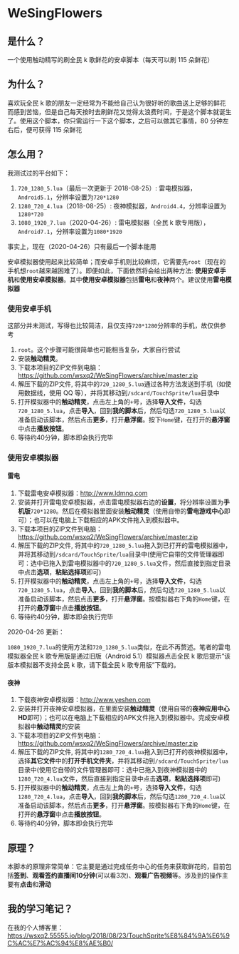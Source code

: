 # WeSingFlowers

## 是什么？
一个使用触动精写的刷全民 k 歌鲜花的安卓脚本（每天可以刷 115 朵鲜花）

## 为什么？
喜欢玩全民 k 歌的朋友一定经常为不能给自己认为很好听的歌曲送上足够的鲜花而感到苦恼，但是自己每天按时去刷鲜花又觉得太浪费时间，于是这个脚本就诞生了。使用这个脚本，你只需运行一下这个脚本，之后可以做其它事情，80 分钟左右后，便可获得 115 朵鲜花

## 怎么用？
我测试过的平台如下：
1. `720_1280_5.lua`（最后一次更新于 2018-08-25）: 雷电模拟器，`Android5.1`，分辨率设置为`720*1280`
2. `1280_720_4.lua`（2018-08-25）: 夜神模拟器，`Android4.4`，分辨率设置为`1280*720`
3. `1080_1920_7.lua`（2020-04-26）: 雷电模拟器（全民 k 歌专用版），`Android7.1`，分辨率设置为`1080*1920`

事实上，现在（2020-04-26）只有最后一个脚本能用

安卓模拟器使用起来比较简单；而安卓手机则比较麻烦，它需要先`root`（现在的手机想`root`越来越困难了）。即便如此，下面依然将会给出两种方法: **使用安卓手机**和**使用安卓模拟器**。其中**使用安卓模拟器**包括**雷电**和**夜神**两个。建议使用**雷电模拟器**

### 使用安卓手机
这部分并未测试，写得也比较简洁，且仅支持`720*1280`分辨率的手机，故仅供参考
1. `root`。这个步骤可能很简单也可能相当复杂，大家自行尝试
2. 安装**触动精灵**。
3. 下载本项目的ZIP文件到电脑：<https://github.com/wsxq2/WeSingFlowers/archive/master.zip>
4. 解压下载的ZIP文件, 将其中的`720_1280_5.lua`通过各种方法发送到手机（如使用数据线，使用 QQ 等），并将其移动到`/sdcard/TouchSprite/lua`目录中
5. 打开模拟器中的**触动精灵**，点击左上角的`+`号，选择**导入文件**，勾选`720_1280_5.lua`，点击**导入**，回到**我的脚本**后，然后勾选`720_1280_5.lua`以准备启动该脚本，然后点击**更多**，打开**悬浮窗**。按下`Home`键，在打开的**悬浮窗**中点击**播放按钮**。
6. 等待约40分钟，脚本即会执行完毕

### 使用安卓模拟器
#### 雷电
1. 下载雷电安卓模拟器：<http://www.ldmnq.com>
2. 安装并打开雷电安卓模拟器，点击雷电模拟器右边的**设置**，将分辨率设置为**手机版**`720*1280`。然后在模拟器里面安装**触动精灵**（使用自带的**雷电游戏中心**即可）；也可以在电脑上下载相应的APK文件拖入到模拟器中。
3. 下载本项目的ZIP文件到电脑：<https://github.com/wsxq2/WeSingFlowers/archive/master.zip>
4. 解压下载的ZIP文件, 将其中的`720_1280_5.lua`拖入到已打开的雷电模拟器中，并将其移动到`/sdcard/TouchSprite/lua`目录中(使用它自带的文件管理器即可：选中已拖入到雷电模拟器中的`720_1280_5.lua`文件，然后直接到指定目录中点击**选项**，**粘贴选择项**即可)
5. 打开模拟器中的**触动精灵**，点击左上角的`+`号，选择**导入文件**，勾选`720_1280_5.lua`，点击**导入**，回到**我的脚本**后，然后勾选`720_1280_5.lua`以准备启动该脚本，然后点击**更多**，打开**悬浮窗**。按模拟器右下角的`Home`键，在打开的**悬浮窗**中点击**播放按钮**。
6. 等待约40分钟，脚本即会执行完毕

2020-04-26 更新：

`1080_1920_7.lua`的使用方法和`720_1280_5.lua`类似，在此不再赘述。笔者的雷电模拟器全民 k 歌专用版是通过旧版（Android 5.1）模拟器点击全民 k 歌后提示“该版本模拟器不支持全民 k 歌，请下载全民 k 歌专用版”下载的。

#### 夜神
1. 下载夜神安卓模拟器：<http://www.yeshen.com>
2. 安装并打开夜神安卓模拟器，在里面安装**触动精灵**（使用自带的**夜神应用中心HD**即可）；也可以在电脑上下载相应的APK文件拖入到模拟器中。完成安卓模拟器中**触动精灵**的安装
3. 下载本项目的ZIP文件到电脑：<https://github.com/wsxq2/WeSingFlowers/archive/master.zip>
4. 解压下载的ZIP文件, 将其中的`1280_720_4.lua`拖入到已打开的夜神模拟器中，选择**其它文件**中的**打开手机文件夹**，并将其移动到`/sdcard/TouchSprite/lua`目录中(使用它自带的文件管理器即可：选中已拖入到夜神模拟器中的`1280_720_4.lua`文件，然后直接到指定目录中点击**选项**，**粘贴选择项**即可)
5. 打开模拟器中的**触动精灵**，点击左上角的`+`号，选择**导入文件**，勾选`1280_720_4.lua`，点击**导入**，回到**我的脚本**后，然后勾选`1280_720_4.lua`以准备启动该脚本，然后点击**更多**，打开**悬浮窗**。按模拟器右下角的`Home`键，在打开的**悬浮窗**中点击**播放按钮**。
6. 等待约40分钟，脚本即会执行完毕

## 原理？
本脚本的原理非常简单：它主要是通过完成任务中心的任务来获取鲜花的，目前包括**签到**、**观看签约直播间10分钟**(可以看3次)、**观看广告视频**等。涉及到的操作主要有**点击**和**滑动**

## 我的学习笔记？
在我的个人博客里：<https://wsxq2.55555.io/blog/2018/08/23/TouchSprite%E8%84%9A%E6%9C%AC%E7%AC%94%E8%AE%B0/>
